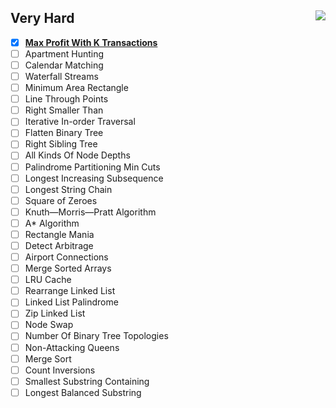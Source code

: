 <h2>Very Hard<img src="https://visitor-badge.glitch.me/badge?page_id=https://github.com/asahiocean/AlgoExpert/tree/main/very%20hard" align="right"></h2>

* [x] [**Max Profit With K Transactions**](https://github.com/AsahiOcean/Algoexpert/tree/main/Very%20Hard/Max%20Profit%20With%20K%20Transactions)
* [ ] Apartment Hunting
* [ ] Calendar Matching
* [ ] Waterfall Streams
* [ ] Minimum Area Rectangle
* [ ] Line Through Points
* [ ] Right Smaller Than
* [ ] Iterative In-order Traversal
* [ ] Flatten Binary Tree
* [ ] Right Sibling Tree
* [ ] All Kinds Of Node Depths
* [ ] Palindrome Partitioning Min Cuts
* [ ] Longest Increasing Subsequence
* [ ] Longest String Chain
* [ ] Square of Zeroes
* [ ] Knuth—Morris—Pratt Algorithm
* [ ] A* Algorithm
* [ ] Rectangle Mania
* [ ] Detect Arbitrage
* [ ] Airport Connections
* [ ] Merge Sorted Arrays
* [ ] LRU Cache
* [ ] Rearrange Linked List
* [ ] Linked List Palindrome
* [ ] Zip Linked List
* [ ] Node Swap
* [ ] Number Of Binary Tree Topologies
* [ ] Non-Attacking Queens
* [ ] Merge Sort
* [ ] Count Inversions
* [ ] Smallest Substring Containing
* [ ] Longest Balanced Substring
